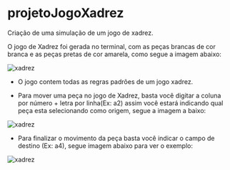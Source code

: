 # projetoJogoXadrez
Criação de uma simulação de um jogo de xadrez.

O jogo de Xadrez foi gerada no terminal, 
com as peças brancas de cor branca e as peças pretas de cor amarela, 
como segue a imagem abaixo:

![xadrez](https://user-images.githubusercontent.com/48281531/187555034-b9689813-fcbf-44f5-afeb-5adf19f897b4.png)

- O jogo contem todas as regras padrões de um jogo xadrez.

- Para mover uma peça no jogo de Xadrez, basta você digitar a coluna por número + letra por linha(Ex: a2) assim você estará
indicando qual peça esta selecionando como origem, segue a imagem a baixo:

![xadrez](https://user-images.githubusercontent.com/48281531/187555994-c79a180d-34d3-4c68-89a5-c3761e0a7405.png)

- Para finalizar o movimento da peça basta você indicar o campo de destino (Ex: a4), segue imagem abaixo para ver o exemplo:

![xadrez](https://user-images.githubusercontent.com/48281531/187556304-cf0a61e6-35cb-4155-83a8-6a61bf005386.png)


